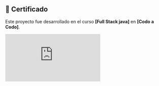## 📜 Certificado  
Este proyecto fue desarrollado en el curso **[Full Stack java]** en **[Codo a Codo]**.  

![Certificado](
https://github.com/mirandaAle/web-de-ventas-de-entrada/blob/main/tpfinal_pensadores/src/main/webapp/img/Miranda%20Alejandro%20Neri%2032297918.pdf)
